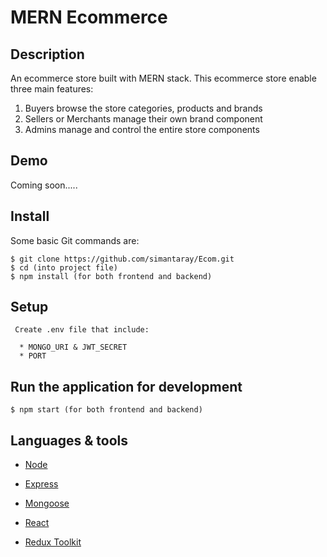 # MERN Ecommerce

## Description

An ecommerce store built with MERN stack. This ecommerce store enable three main features:

1. Buyers browse the store categories, products and brands
2. Sellers or Merchants manage their own brand component
3. Admins manage and control the entire store components 

## Demo

Coming soon.....

## Install

Some basic Git commands are:

```
$ git clone https://github.com/simantaray/Ecom.git
$ cd (into project file)
$ npm install (for both frontend and backend)
```

## Setup

```
 Create .env file that include:

  * MONGO_URI & JWT_SECRET
  * PORT

```

## Run the application for development
```
$ npm start (for both frontend and backend)
```

## Languages & tools

- [Node](https://nodejs.org/en/)

- [Express](https://expressjs.com/)

- [Mongoose](https://mongoosejs.com/)

- [React](https://reactjs.org/)

- [Redux Toolkit](https://redux-toolkit.js.org/)

```